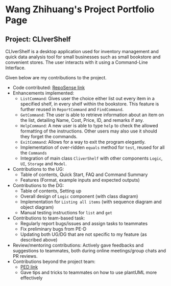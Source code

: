 # Wang Zhihuang's Project Portfolio Page

## Project: CLIverShelf

CLIverShelf is a desktop application used for inventory management and quick data analysis tool for small businesses such as small bookstore and convenient stores. The user interacts with it using a Command-Line Interface. 

Given below are my contributions to the project.
* Code contributed: [RepoSense link](https://nus-cs2113-ay2122s1.github.io/tp-dashboard/#breakdown=true&search=zh1huang)
* Enhancements implemented:
  * `ListCommand`: Gives user the choice either list out every item in a specified shelf, in every shelf within the bookstore. This feature is further reused in `ReportCommand` and `FindCommand`.
  * `GetCommand`: The user is able to retrieve information about an item on the list, detailing Name, Cost, Price, ID, and remarks if any.
  * `HelpCommand`: A new user is able to type `help` to check the allowed formatting of the instructions. Other users may also use it should they forget the commands.
  * `ExitCommand`: Allows for a way to exit the program elegantly.
  * Implementation of over-ridden `equals` method for `test`, reused for all the `Commands`
  * Integration of main class `CliverShelf` with other components `Logic`, `UI`, `Storage` and `Model`.
* Contributions to the UG:
  * Table of contents, Quick Start, FAQ and Command Summary
  * Features (Format, example inputs and expected outputs)
* Contributions to the DG:
  * Table of contents, Setting up
  * Overall design of `Logic` component (with class diagram)
  * Implementation for `Listing all items` (with sequence diagram and object diagram)
  * Manual testing instructions for `list` and `get`
* Contributions to team-based task:
  * Regularly report bugs/issues and assign tasks to teammates
  * Fix preliminary bugs from PE-D
  * Updating both UG/DG that are not specific to my feature (as described above)
* Review/mentoring contributions: Actively gave feedbacks and suggestions to teammates, both during online meetings/group chats and PR reviews.
* Contributions beyond the project team: 
  * [PED link](https://github.com/zh1huang/ped/issues)
  * Gave tips and tricks to teammates on how to use plantUML more effectively